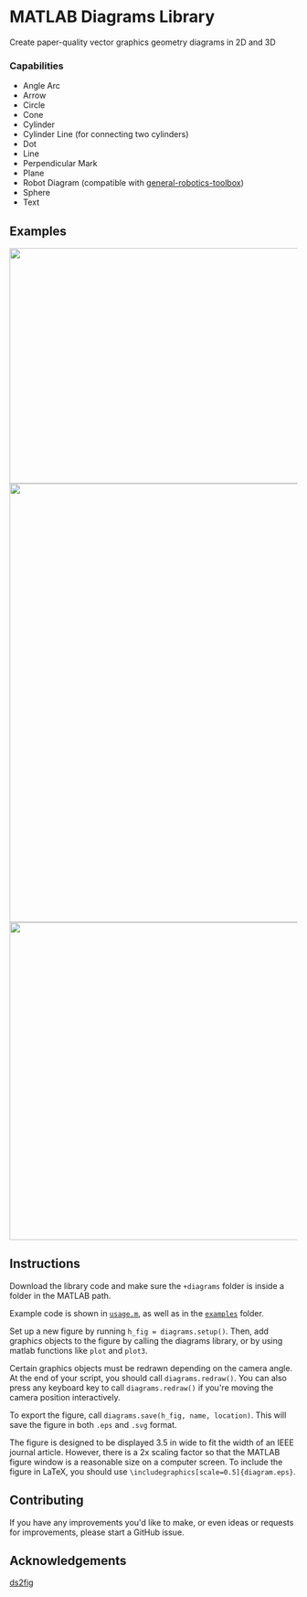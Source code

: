 # MATLAB Diagrams Library

Create paper-quality vector graphics geometry diagrams in 2D and 3D

### Capabilities
  * Angle Arc   
  * Arrow 
  * Circle
  * Cone 
  * Cylinder
  * Cylinder Line (for connecting two cylinders)
  * Dot
  * Line
  * Perpendicular Mark
  * Plane
  * Robot Diagram (compatible with [general-robotics-toolbox](https://github.com/rpiRobotics/general-robotics-toolbox))
  * Sphere
  * Text

## Examples
<p align="center">
  <img width="644" height="412" src="https://user-images.githubusercontent.com/4022499/184445889-66569f27-19f2-408c-acd6-d280295f489e.svg">
  <img width="645.333" height="768" src="https://user-images.githubusercontent.com/4022499/184707576-c31d84b5-294b-4a54-86f6-a3cbe002e479.svg">
  <img width="544" height="556" src="https://user-images.githubusercontent.com/4022499/185184780-5a7d1ec6-d80b-4ee8-b633-7d02305f479d.svg">
</p>

## Instructions
Download the library code and make sure the `+diagrams` folder is inside a folder in the MATLAB path.

Example code is shown in [`usage.m`](usage.m), as well as in the [`examples`](/examples) folder.

Set up a new figure by running `h_fig = diagrams.setup()`. Then, add graphics objects to the figure by calling the diagrams library, or by using matlab functions like `plot`  and `plot3`.

Certain graphics objects must be redrawn depending on the camera angle. At the end of your script, you should call `diagrams.redraw()`. You can also press any keyboard key to call `diagrams.redraw()` if you're moving the camera position interactively.

To export the figure, call `diagrams.save(h_fig, name, location)`. This will save the figure in both `.eps` and `.svg` format.

The figure is designed to be displayed 3.5 in wide to fit the width of an IEEE journal article. However, there is a 2x scaling factor so that the MATLAB figure window is a reasonable size on a computer screen. To include the figure in LaTeX, you should use `\includegraphics[scale=0.5]{diagram.eps}`.

## Contributing
If you have any improvements you'd like to make, or even ideas or requests for improvements, please start a GitHub issue.

## Acknowledgements
[ds2fig](https://www.mathworks.com/matlabcentral/fileexchange/43896-3d-data-space-coordinates-to-normalized-figure-coordinates-conversion)

